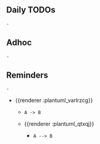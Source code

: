 ## Daily TODOs
	-
## Adhoc
	-
## Reminders
	-
- {{renderer :plantuml_varlrzcg}}
	- ```plantuml 
	  A -> B
	  ```
	- {{renderer :plantuml_qtxqj}}
		- ```plantuml 
		  A --> B
		  ```